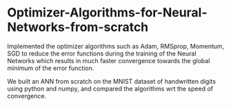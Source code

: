 # Optimizer-Algorithms-for-Neural-Networks-from-scratch

Implemented the optimizer algorithms such as Adam, RMSprop, Momentum, SGD to reduce the error
functions during the training of the Neural Networks which results in much faster convergence towards
the global minimum of the error function. 

We built an ANN from scratch on the MNIST dataset of
handwritten digits using python and numpy, and compared the algorithms wrt the speed of
convergence.
